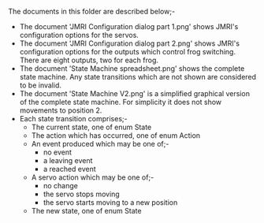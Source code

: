 The documents in this folder are described below;-
- The document 'JMRI Configuration dialog part 1.png' shows JMRI's configuration options for the servos.
- The document 'JMRI Configuration dialog part 2.png' shows JMRI's configuration options for the outputs which control frog switching. There are eight outputs, two for each frog.
- The document 'State Machine spreadsheet.png' shows the complete state machine. Any state transitions which are not shown are considered to be invalid.
- The document 'State Machine V2.png' is a simplified graphical version of the complete state machine. For simplicity it does not show movements to position 2.
- Each state transition comprises;-
    - The current state, one of enum State
    - The action which has occurred, one of enum Action
    - An event produced which may be one of;-
        - no event
        - a leaving event
        - a reached event
    - A servo action which may be one of;-
        - no change
        - the servo stops moving
        - the servo starts moving to a new position
    - The new state, one of enum State

